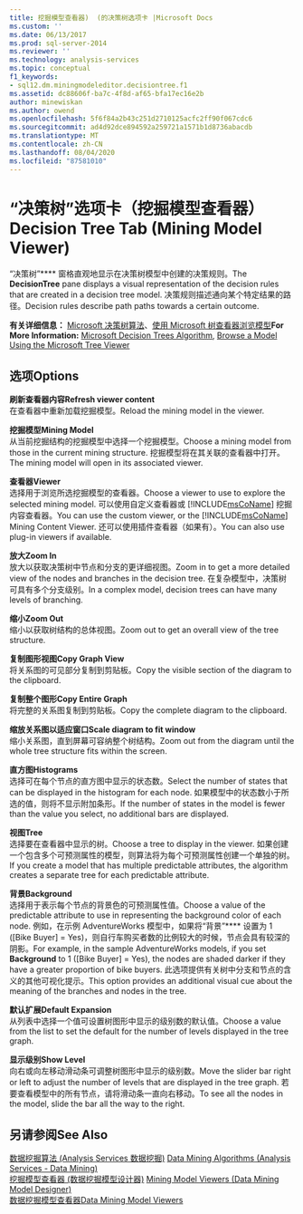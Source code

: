 ```yaml
---
title: 挖掘模型查看器)  (的决策树选项卡 |Microsoft Docs
ms.custom: ''
ms.date: 06/13/2017
ms.prod: sql-server-2014
ms.reviewer: ''
ms.technology: analysis-services
ms.topic: conceptual
f1_keywords:
- sql12.dm.miningmodeleditor.decisiontree.f1
ms.assetid: dc88606f-ba7c-4f8d-af65-bfa17ec16e2b
author: minewiskan
ms.author: owend
ms.openlocfilehash: 5f6f84a2b43c251d2710125acfc2ff90f067cdc6
ms.sourcegitcommit: ad4d92dce894592a259721a1571b1d8736abacdb
ms.translationtype: MT
ms.contentlocale: zh-CN
ms.lasthandoff: 08/04/2020
ms.locfileid: "87581010"
---
```

# <a name="decision-tree-tab-mining-model-viewer"></a><span data-ttu-id="1f53f-102">“决策树”选项卡（挖掘模型查看器）</span><span class="sxs-lookup"><span data-stu-id="1f53f-102">Decision Tree Tab (Mining Model Viewer)</span></span>
  <span data-ttu-id="1f53f-103">“决策树”\*\*\*\* 窗格直观地显示在决策树模型中创建的决策规则。</span><span class="sxs-lookup"><span data-stu-id="1f53f-103">The **DecisionTree** pane displays a visual representation of the decision rules that are created in a decision tree model.</span></span> <span data-ttu-id="1f53f-104">决策规则描述通向某个特定结果的路径。</span><span class="sxs-lookup"><span data-stu-id="1f53f-104">Decision rules describe path paths towards a certain outcome.</span></span>  
  
 <span data-ttu-id="1f53f-105">**有关详细信息：** [Microsoft 决策树算法](data-mining/microsoft-decision-trees-algorithm.md)、[使用 Microsoft 树查看器浏览模型](data-mining/browse-a-model-using-the-microsoft-tree-viewer.md)</span><span class="sxs-lookup"><span data-stu-id="1f53f-105">**For More Information:** [Microsoft Decision Trees Algorithm](data-mining/microsoft-decision-trees-algorithm.md), [Browse a Model Using the Microsoft Tree Viewer](data-mining/browse-a-model-using-the-microsoft-tree-viewer.md)</span></span>  
  
## <a name="options"></a><span data-ttu-id="1f53f-106">选项</span><span class="sxs-lookup"><span data-stu-id="1f53f-106">Options</span></span>  
 <span data-ttu-id="1f53f-107">**刷新查看器内容**</span><span class="sxs-lookup"><span data-stu-id="1f53f-107">**Refresh viewer content**</span></span>  
 <span data-ttu-id="1f53f-108">在查看器中重新加载挖掘模型。</span><span class="sxs-lookup"><span data-stu-id="1f53f-108">Reload the mining model in the viewer.</span></span>  
  
 <span data-ttu-id="1f53f-109">**挖掘模型**</span><span class="sxs-lookup"><span data-stu-id="1f53f-109">**Mining Model**</span></span>  
 <span data-ttu-id="1f53f-110">从当前挖掘结构的挖掘模型中选择一个挖掘模型。</span><span class="sxs-lookup"><span data-stu-id="1f53f-110">Choose a mining model from those in the current mining structure.</span></span> <span data-ttu-id="1f53f-111">挖掘模型将在其关联的查看器中打开。</span><span class="sxs-lookup"><span data-stu-id="1f53f-111">The mining model will open in its associated viewer.</span></span>  
  
 <span data-ttu-id="1f53f-112">**查看器**</span><span class="sxs-lookup"><span data-stu-id="1f53f-112">**Viewer**</span></span>  
 <span data-ttu-id="1f53f-113">选择用于浏览所选挖掘模型的查看器。</span><span class="sxs-lookup"><span data-stu-id="1f53f-113">Choose a viewer to use to explore the selected mining model.</span></span> <span data-ttu-id="1f53f-114">可以使用自定义查看器或 [!INCLUDE[msCoName](../includes/msconame-md.md)] 挖掘内容查看器。</span><span class="sxs-lookup"><span data-stu-id="1f53f-114">You can use the custom viewer, or the [!INCLUDE[msCoName](../includes/msconame-md.md)] Mining Content Viewer.</span></span> <span data-ttu-id="1f53f-115">还可以使用插件查看器（如果有）。</span><span class="sxs-lookup"><span data-stu-id="1f53f-115">You can also use plug-in viewers if available.</span></span>  
  
 <span data-ttu-id="1f53f-116">**放大**</span><span class="sxs-lookup"><span data-stu-id="1f53f-116">**Zoom In**</span></span>  
 <span data-ttu-id="1f53f-117">放大以获取决策树中节点和分支的更详细视图。</span><span class="sxs-lookup"><span data-stu-id="1f53f-117">Zoom in to get a more detailed view of the nodes and branches in the decision tree.</span></span> <span data-ttu-id="1f53f-118">在复杂模型中，决策树可具有多个分支级别。</span><span class="sxs-lookup"><span data-stu-id="1f53f-118">In a complex model, decision trees can have many levels of branching.</span></span>  
  
 <span data-ttu-id="1f53f-119">**缩小**</span><span class="sxs-lookup"><span data-stu-id="1f53f-119">**Zoom Out**</span></span>  
 <span data-ttu-id="1f53f-120">缩小以获取树结构的总体视图。</span><span class="sxs-lookup"><span data-stu-id="1f53f-120">Zoom out to get an overall view of the tree structure.</span></span>  
  
 <span data-ttu-id="1f53f-121">**复制图形视图**</span><span class="sxs-lookup"><span data-stu-id="1f53f-121">**Copy Graph View**</span></span>  
 <span data-ttu-id="1f53f-122">将关系图的可见部分复制到剪贴板。</span><span class="sxs-lookup"><span data-stu-id="1f53f-122">Copy the visible section of the diagram to the clipboard.</span></span>  
  
 <span data-ttu-id="1f53f-123">**复制整个图形**</span><span class="sxs-lookup"><span data-stu-id="1f53f-123">**Copy Entire Graph**</span></span>  
 <span data-ttu-id="1f53f-124">将完整的关系图复制到剪贴板。</span><span class="sxs-lookup"><span data-stu-id="1f53f-124">Copy the complete diagram to the clipboard.</span></span>  
  
 <span data-ttu-id="1f53f-125">**缩放关系图以适应窗口**</span><span class="sxs-lookup"><span data-stu-id="1f53f-125">**Scale diagram to fit window**</span></span>  
 <span data-ttu-id="1f53f-126">缩小关系图，直到屏幕可容纳整个树结构。</span><span class="sxs-lookup"><span data-stu-id="1f53f-126">Zoom out from the diagram until the whole tree structure fits within the screen.</span></span>  
  
 <span data-ttu-id="1f53f-127">**直方图**</span><span class="sxs-lookup"><span data-stu-id="1f53f-127">**Histograms**</span></span>  
 <span data-ttu-id="1f53f-128">选择可在每个节点的直方图中显示的状态数。</span><span class="sxs-lookup"><span data-stu-id="1f53f-128">Select the number of states that can be displayed in the histogram for each node.</span></span> <span data-ttu-id="1f53f-129">如果模型中的状态数小于所选的值，则将不显示附加条形。</span><span class="sxs-lookup"><span data-stu-id="1f53f-129">If the number of states in the model is fewer than the value you select, no additional bars are displayed.</span></span>  
  
 <span data-ttu-id="1f53f-130">**视图**</span><span class="sxs-lookup"><span data-stu-id="1f53f-130">**Tree**</span></span>  
 <span data-ttu-id="1f53f-131">选择要在查看器中显示的树。</span><span class="sxs-lookup"><span data-stu-id="1f53f-131">Choose a tree to display in the viewer.</span></span> <span data-ttu-id="1f53f-132">如果创建一个包含多个可预测属性的模型，则算法将为每个可预测属性创建一个单独的树。</span><span class="sxs-lookup"><span data-stu-id="1f53f-132">If you create a model that has multiple predictable attributes, the algorithm creates a separate tree for each predictable attribute.</span></span>  
  
 <span data-ttu-id="1f53f-133">**背景**</span><span class="sxs-lookup"><span data-stu-id="1f53f-133">**Background**</span></span>  
 <span data-ttu-id="1f53f-134">选择用于表示每个节点的背景色的可预测属性值。</span><span class="sxs-lookup"><span data-stu-id="1f53f-134">Choose a value of the predictable attribute to use in representing the background color of each node.</span></span> <span data-ttu-id="1f53f-135">例如，在示例 AdventureWorks 模型中，如果将“背景”\*\*\*\* 设置为 1 ([Bike Buyer] = Yes)，则自行车购买者数的比例较大的时候，节点会具有较深的阴影。</span><span class="sxs-lookup"><span data-stu-id="1f53f-135">For example, in the sample AdventureWorks models, if you set **Background** to 1 ([Bike Buyer] = Yes), the nodes are shaded darker if they have a greater proportion of bike buyers.</span></span> <span data-ttu-id="1f53f-136">此选项提供有关树中分支和节点的含义的其他可视化提示。</span><span class="sxs-lookup"><span data-stu-id="1f53f-136">This option provides an additional visual cue about the meaning of the branches and nodes in the tree.</span></span>  
  
 <span data-ttu-id="1f53f-137">**默认扩展**</span><span class="sxs-lookup"><span data-stu-id="1f53f-137">**Default Expansion**</span></span>  
 <span data-ttu-id="1f53f-138">从列表中选择一个值可设置树图形中显示的级别数的默认值。</span><span class="sxs-lookup"><span data-stu-id="1f53f-138">Choose a value from the list to set the default for the number of levels displayed in the tree graph.</span></span>  
  
 <span data-ttu-id="1f53f-139">**显示级别**</span><span class="sxs-lookup"><span data-stu-id="1f53f-139">**Show Level**</span></span>  
 <span data-ttu-id="1f53f-140">向右或向左移动滑动条可调整树图形中显示的级别数。</span><span class="sxs-lookup"><span data-stu-id="1f53f-140">Move the slider bar right or left to adjust the number of levels that are displayed in the tree graph.</span></span> <span data-ttu-id="1f53f-141">若要查看模型中的所有节点，请将滑动条一直向右移动。</span><span class="sxs-lookup"><span data-stu-id="1f53f-141">To see all the nodes in the model, slide the bar all the way to the right.</span></span>  
  
## <a name="see-also"></a><span data-ttu-id="1f53f-142">另请参阅</span><span class="sxs-lookup"><span data-stu-id="1f53f-142">See Also</span></span>  
 <span data-ttu-id="1f53f-143">[数据挖掘算法 &#40;Analysis Services 数据挖掘&#41;](data-mining/data-mining-algorithms-analysis-services-data-mining.md) </span><span class="sxs-lookup"><span data-stu-id="1f53f-143">[Data Mining Algorithms &#40;Analysis Services - Data Mining&#41;](data-mining/data-mining-algorithms-analysis-services-data-mining.md) </span></span>  
 <span data-ttu-id="1f53f-144">[挖掘模型查看器 &#40;数据挖掘模型设计器&#41;](mining-model-viewers-data-mining-model-designer.md) </span><span class="sxs-lookup"><span data-stu-id="1f53f-144">[Mining Model Viewers &#40;Data Mining Model Designer&#41;](mining-model-viewers-data-mining-model-designer.md) </span></span>  
 [<span data-ttu-id="1f53f-145">数据挖掘模型查看器</span><span class="sxs-lookup"><span data-stu-id="1f53f-145">Data Mining Model Viewers</span></span>](data-mining/data-mining-model-viewers.md)  
  
  
